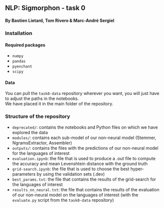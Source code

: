 ## NLP: Sigmorphon - task 0
#### By Bastien Lietard, Tom Rivero & Marc-André Sergiel

### Installation

#### Required packages

- `numpy`
- `pandas`
- `pyenchant`
- `scipy`

#### Data

You can pull the `task0-data` repository wherever you want, you will just have to adjust the paths in the notebooks.  
We have placed it in the main folder of the repository.

### Structure of the repository

- `deprecated/`: contains the notebooks and Python files on which we have explored the data
- `modules/`: contains each sub-model of our non-neural model (Stemmer, NgramsExtractor, Assembler)
- `outputs/`: contains the files with the predictions of our non-neural model for the languages of interest
- `evaluation.ipynb`: the file that is used to produce a .out file to compute the accuracy and mean Levenshtein distance with the ground truth
- `grid-search.ipynb`: the file that is used to choose the best hyper-parameters by using the validation sets (.dev)
- `best_params.txt`: the file that contains the results of the grid-search for the languages of interest
- `results_nn_neural.txt`: the file that contains the results of the evaluation of our non-neural model on the languages of interest 
(with the `evaluate.py` script from the `task0-data` repository)